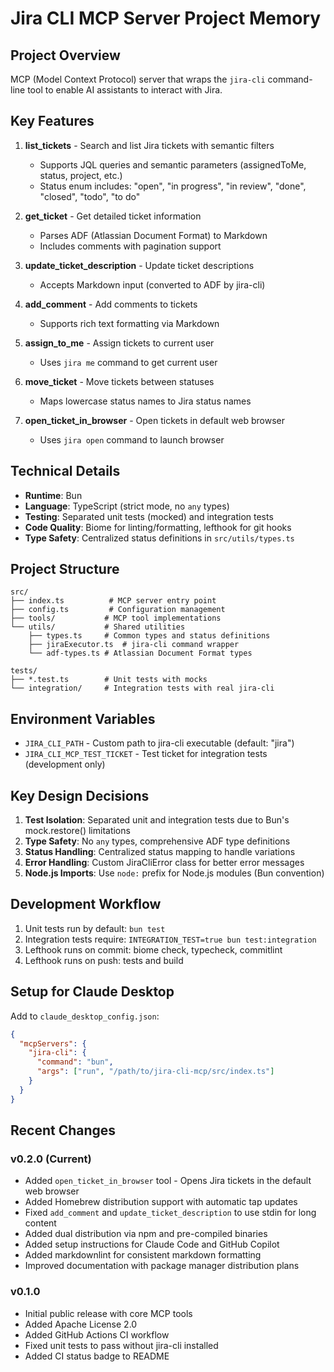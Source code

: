 # Jira CLI MCP Server Project Memory

## Project Overview

MCP (Model Context Protocol) server that wraps the `jira-cli` command-line tool to enable AI assistants to interact
with Jira.

## Key Features

1. **list_tickets** - Search and list Jira tickets with semantic filters

   - Supports JQL queries and semantic parameters (assignedToMe, status, project, etc.)
   - Status enum includes: "open", "in progress", "in review", "done", "closed", "todo", "to do"

2. **get_ticket** - Get detailed ticket information

   - Parses ADF (Atlassian Document Format) to Markdown
   - Includes comments with pagination support

3. **update_ticket_description** - Update ticket descriptions

   - Accepts Markdown input (converted to ADF by jira-cli)

4. **add_comment** - Add comments to tickets

   - Supports rich text formatting via Markdown

5. **assign_to_me** - Assign tickets to current user

   - Uses `jira me` command to get current user

6. **move_ticket** - Move tickets between statuses
   - Maps lowercase status names to Jira status names

7. **open_ticket_in_browser** - Open tickets in default web browser
   - Uses `jira open` command to launch browser

## Technical Details

- **Runtime**: Bun
- **Language**: TypeScript (strict mode, no `any` types)
- **Testing**: Separated unit tests (mocked) and integration tests
- **Code Quality**: Biome for linting/formatting, lefthook for git hooks
- **Type Safety**: Centralized status definitions in `src/utils/types.ts`

## Project Structure

```text
src/
├── index.ts          # MCP server entry point
├── config.ts         # Configuration management
├── tools/           # MCP tool implementations
└── utils/           # Shared utilities
    ├── types.ts     # Common types and status definitions
    ├── jiraExecutor.ts  # jira-cli command wrapper
    └── adf-types.ts # Atlassian Document Format types

tests/
├── *.test.ts        # Unit tests with mocks
└── integration/     # Integration tests with real jira-cli
```

## Environment Variables

- `JIRA_CLI_PATH` - Custom path to jira-cli executable (default: "jira")
- `JIRA_CLI_MCP_TEST_TICKET` - Test ticket for integration tests (development only)

## Key Design Decisions

1. **Test Isolation**: Separated unit and integration tests due to Bun's mock.restore() limitations
2. **Type Safety**: No `any` types, comprehensive ADF type definitions
3. **Status Handling**: Centralized status mapping to handle variations
4. **Error Handling**: Custom JiraCliError class for better error messages
5. **Node.js Imports**: Use `node:` prefix for Node.js modules (Bun convention)

## Development Workflow

1. Unit tests run by default: `bun test`
2. Integration tests require: `INTEGRATION_TEST=true bun test:integration`
3. Lefthook runs on commit: biome check, typecheck, commitlint
4. Lefthook runs on push: tests and build

## Setup for Claude Desktop

Add to `claude_desktop_config.json`:

```json
{
  "mcpServers": {
    "jira-cli": {
      "command": "bun",
      "args": ["run", "/path/to/jira-cli-mcp/src/index.ts"]
    }
  }
}
```

## Recent Changes

### v0.2.0 (Current)

- Added `open_ticket_in_browser` tool - Opens Jira tickets in the default web browser
- Added Homebrew distribution support with automatic tap updates
- Fixed `add_comment` and `update_ticket_description` to use stdin for long content
- Added dual distribution via npm and pre-compiled binaries
- Added setup instructions for Claude Code and GitHub Copilot
- Added markdownlint for consistent markdown formatting
- Improved documentation with package manager distribution plans

### v0.1.0

- Initial public release with core MCP tools
- Added Apache License 2.0
- Added GitHub Actions CI workflow
- Fixed unit tests to pass without jira-cli installed
- Added CI status badge to README
